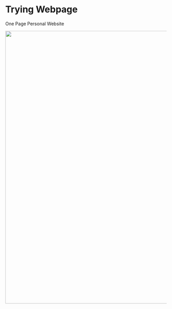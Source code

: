 # Trying Webpage
One Page Personal Website

<p align="center">
  <img src="https://github.com/ismailtasdelen/one-page-website/blob/master/assets/images/screenshot.PNG" width="850"/>
</p>
